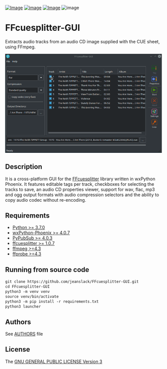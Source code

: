 [![Image](https://img.shields.io/static/v1?label=python&logo=python&message=3.7%20|%203.8|%203.9&color=blue)](https://www.python.org/downloads/)
[![image](https://img.shields.io/badge/wxpython-phoenix-green)](https://www.wxpython.org/)
[![Image](https://img.shields.io/badge/license-GPLv3-orange)](https://github.com/jeanslack/FFcuesplitter-GUI/blob/main/LICENSE)
![image](https://img.shields.io/badge/platform-linux%20|%20freebsd%20|%20macos%20|%20windows-brigthgreen) 

# FFcuesplitter-GUI 

Extracts audio tracks from an audio CD image supplied with the CUE sheet, using FFmpeg.

![preview](./docs/gui_preview.gif)

## Description

It is a cross-platform GUI for the [FFcuesplitter](https://github.com/jeanslack/FFcuesplitter) 
library written in wxPython Phoenix. It features editable tags per track, checkboxes 
for selecting the tracks to save, an audio CD properties viewer, support for wav, 
flac, mp3 and ogg output formats with audio compression selectors and the 
ability to copy audio codec without re-encoding.

## Requirements
- [Python >= 3.7.0](https://www.python.org/)
- [wxPython-Phoenix >= 4.0.7](https://wxpython.org/)
- [PyPubSub >= 4.0.3](https://pypi.org/project/PyPubSub/)
- [ffcuesplitter >= 1.0.7](https://pypi.org/project/ffcuesplitter/)
- [ffmpeg >=4.3](https://ffmpeg.org/)
- [ffprobe >=4.3](https://ffmpeg.org/ffprobe.html)

## Running from source code

```
git clone https://github.com/jeanslack/FFcuesplitter-GUI.git
cd FFcuesplitter-GUI
python3 -m venv venv
source venv/bin/activate
python3 -m pip install -r requirements.txt
python3 launcher
```

## Authors
See [AUTHORS](AUTHORS) file

## License
The [GNU GENERAL PUBLIC LICENSE Version 3](LICENSE)
